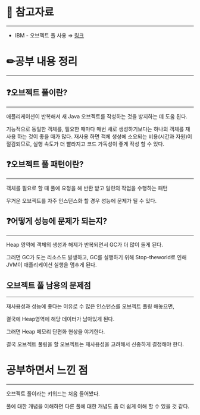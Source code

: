 # 🔗 참고자료

---

- IBM - 오브젝트 풀 사용 ⇒ [링크](https://www.ibm.com/docs/ko/was/9.0.5?topic=pools-using-object)

# ✏공부 내용 정리

---

## ❓오브젝트 풀이란?

---

애플리케이션이 반복해서 새 Java 오브젝트를 작성하는 것을 방지하는 데 도움 된다.

기능적으로 동일한 객체를, 필요한 때마다 매번 새로 생성하기보다는 하나의 객체를 재사용 하는 것이 좋을 때가 많다. 재사용 하면 객체 생성에 소요되는 비용(시간과 자원)이 절감되므로, 실행 속도가 더 빨라지고 코드 가독성이 좋게 작성 할 수 있다.

## ❓오브젝트 풀 패턴이란?

---

객체를 필요로 할 때 풀에 요청을 해 반환 받고 일련의 작업을 수행하는 패턴

무거운 오브젝트를 자주 인스턴스화 할 경우 성능에 문제가 될 수 있다.

## ❓어떻게 성능에 문제가 되는지?

---

Heap 영역에 객체의 생성과 해제가 반복되면서 GC가 더 많이 돌게 된다.

그러면 GC가 도는 리소스도 발생하고, GC를 실행하기 위해 Stop-theworld로 인해
JVM이 애플리케이션 실행을 멈추게 된다.

## 오브젝트 풀 남용의 문제점

---

재사용성과 성능에 좋다는 이유로 수 많은 인스턴스를 오브젝트 풀링 해놓으면,

결국에 Heap영역에 해당 데이터가 남아있게 된다.

그러면 Heap 메모리 단편화 현상을 야기한다.

결국 오브젝트 풀링을 할 오브젝트는 재사용성을 고려해서 신중하게 결정해야 한다.

# 공부하면서 느낀 점

---

오브젝트 풀이라는 키워드는 처음 들어봤다.

풀에 대한 개념을 이해하면 다른 풀에 대한 개념도 좀 더 쉽게 이해 할 수 있을 것 같다.